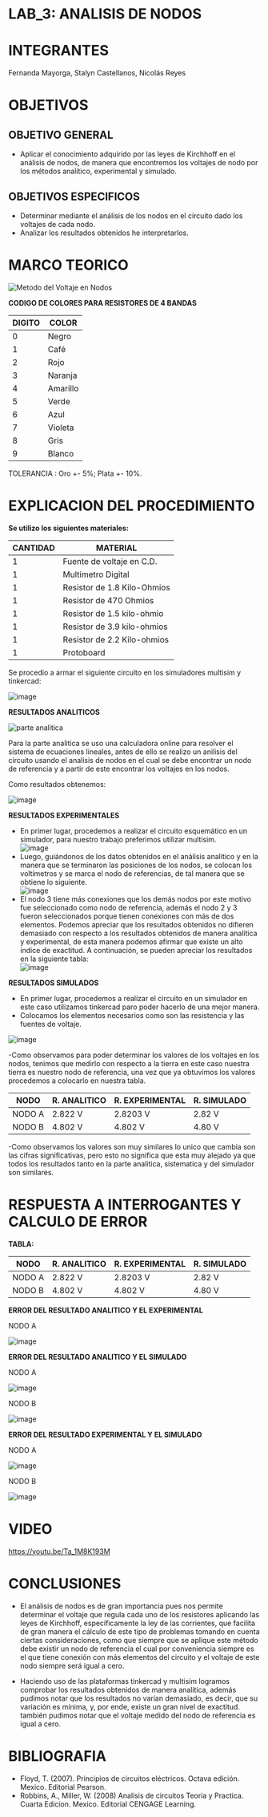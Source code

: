 # LAB_3: ANALISIS DE NODOS

# INTEGRANTES

Fernanda Mayorga, Stalyn Castellanos, Nicolás Reyes

# OBJETIVOS

## OBJETIVO GENERAL 
- Aplicar el conocimiento adquirido por las leyes de Kirchhoff en el análisis de nodos, de manera que encontremos los voltajes de nodo por los métodos analítico, experimental y simulado.

## OBJETIVOS ESPECIFICOS

- Determinar mediante el análisis de los nodos en el circuito dado los voltajes de cada nodo.
- Analizar los resultados obtenidos he interpretarlos.


# MARCO TEORICO

![Metodo del Voltaje en Nodos](https://user-images.githubusercontent.com/93561706/143985788-977dc477-79b1-404d-b455-4ccfe9ef2e52.png)

**CODIGO DE COLORES PARA RESISTORES DE 4 BANDAS** 

| DIGITO | COLOR |
|--------|------------|
| 0 | Negro |
| 1 | Café |
| 2 | Rojo |
| 3 | Naranja |
| 4 | Amarillo |
| 5 | Verde |
| 6 | Azul |
| 7 | Violeta |
| 8 | Gris |
| 9 | Blanco |

TOLERANCIA : Oro +- 5%; Plata +- 10%.

# EXPLICACION DEL PROCEDIMIENTO

**Se utilizo los siguientes materiales:** 

| CANTIDAD | MATERIAL |
|--------|------------|
| 1 | Fuente de voltaje en C.D. |
| 1 | Multimetro Digital |
| 1 | Resistor de 1.8 Kilo-Ohmios |
| 1 | Resistor de 470 Ohmios |
| 1 | Resistor de 1.5 kilo-ohmio |
| 1 | Resistor de 3.9 kilo-ohmios |
| 1 | Resistor de 2.2 Kilo-ohmios |
| 1 | Protoboard |


Se procedio a armar el siguiente circuito en los simuladores multisim y tinkercad: 

![image](https://user-images.githubusercontent.com/93361435/143960870-d777d017-5920-42c2-a778-3ba25c56da6a.png)


**RESULTADOS ANALITICOS**

![parte analitica](https://user-images.githubusercontent.com/93361435/143960939-5719a018-73c7-4adc-9a6d-c7f8d22098e9.png)

Para la parte analitica se uso una calculadora online para resolver el sistema de ecuaciones lineales, antes de ello se realizo un anilisis del circuito usando el analisis de nodos en el cual se debe encontrar un nodo de referencia y a partir de este encontrar los voltajes en los nodos.

Como resultados obtenemos: 

![image](https://user-images.githubusercontent.com/93361435/143963516-e20ac28c-08dd-4daf-bfc3-0ff14b5d488d.png)

**RESULTADOS EXPERIMENTALES**
- En primer lugar, procedemos a realizar el circuito esquemático en un simulador, para nuestro trabajo preferimos utilizar multisim.  
![image](https://user-images.githubusercontent.com/93398718/143966099-73e1bf52-b81f-4181-a1c1-bda7c3a13529.png)  
- Luego, guiándonos de los datos obtenidos en el análisis analítico y en la manera que se terminaron las posiciones de los nodos, se colocan los voltímetros y se marca el nodo de referencias, de tal manera que se obtiene lo siguiente.  
![image](https://user-images.githubusercontent.com/93398718/143966194-b78d532c-d78d-4701-a1c2-1f68f4576127.png)  
- El nodo 3 tiene más conexiones que los demás nodos por este motivo fue seleccionado como nodo de referencia, además el nodo 2 y 3 fueron seleccionados porque tienen conexiones con más de dos elementos.
Podemos apreciar que los resultados obtenidos no difieren demasiado con respecto a los resultados obtenidos de manera analítica y experimental, de esta manera podemos afirmar que existe un alto índice de exactitud. A continuación, se pueden apreciar los resultados en la siguiente tabla:  
![image](https://user-images.githubusercontent.com/93398718/143970203-3036fbcd-e1a0-42db-810a-997b277db9a1.png)


**RESULTADOS SIMULADOS**

- En primer lugar, procedemos a realizar el circuito en un simulador en este caso utilizamos tinkercad paro poder hacerlo de una mejor manera.
- Colocamos los elementos necesarios como son las resistencia y las fuentes de voltaje. 

![image](https://user-images.githubusercontent.com/93561706/143967185-85bfb375-4685-43ff-9cac-16d0b4a0a98f.png)

-Como observamos para poder determinar los valores de los voltajes en los nodos, tenimos que medirlo con respecto a la tierra en este caso nuestra tierra es nuestro nodo de referencia, una vez que ya obtuvimos los valores procedemos a colocarlo en nuestra tabla.

| NODO | R. ANALITICO | R. EXPERIMENTAL | R. SIMULADO |
|--------|------------|-------------------|-------------|
| NODO A | 2.822 V | 2.8203 V | 2.82 V|
| NODO B | 4.802 V | 4.802 V | 4.80 V |

-Como observamos los valores son muy similares lo unico que cambia son las cifras significativas, pero esto no significa que esta muy alejado ya que todos los resultados tanto en la parte analitica, sistematica y del simulador son similares. 

# RESPUESTA A INTERROGANTES Y CALCULO DE ERROR 

**TABLA:**

| NODO | R. ANALITICO | R. EXPERIMENTAL | R. SIMULADO |
|--------|------------|-------------------|-------------|
| NODO A | 2.822 V | 2.8203 V | 2.82 V|
| NODO B | 4.802 V | 4.802 V | 4.80 V |

**ERROR DEL RESULTADO ANALITICO Y EL EXPERIMENTAL** 

NODO A

![image](https://user-images.githubusercontent.com/93361435/144054864-667dc25e-1bba-4514-a8df-95ba1312c43b.png)

**ERROR DEL RESULTADO ANALITICO Y EL SIMULADO**

NODO A

![image](https://user-images.githubusercontent.com/93361435/144055288-cdf91d26-7076-42de-bc91-79012f92a830.png)

NODO B

![image](https://user-images.githubusercontent.com/93361435/144055447-819edaf9-b3d0-4f21-9001-b15ad4a682f4.png)

**ERROR DEL RESULTADO EXPERIMENTAL Y EL SIMULADO** 

NODO A

![image](https://user-images.githubusercontent.com/93361435/144055789-4423809f-784d-4a66-8196-286b8549ad80.png)

NODO B

![image](https://user-images.githubusercontent.com/93361435/144055838-0e462a3a-ddb4-4cc6-8835-f098408ab671.png)

# VIDEO

https://youtu.be/Ta_1M8K193M 

# CONCLUSIONES

- El análisis de nodos es de gran importancia pues nos permite determinar el voltaje que regula cada uno de los resistores aplicando las leyes de Kirchhoff, específicamente la ley de las corrientes, que facilita de gran manera el cálculo de este tipo de problemas tomando en cuenta ciertas consideraciones, como que siempre que se aplique este método debe existir un nodo de referencia el cual por conveniencia siempre es el que tiene conexión con más elementos del circuito y el voltaje de este nodo siempre será igual a cero.

- Haciendo uso de las plataformas tinkercad y multisim logramos comprobar los resultados obtenidos de manera analítica, además pudimos notar que los resultados no varían demasiado, es decir, que su variación es mínima, y, por ende, existe un gran nivel de exactitud. también pudimos notar que el voltaje medido del nodo de referencia es igual a cero.


# BIBLIOGRAFIA

- Floyd, T. (2007). Principios de circuitos eléctricos. Octava edición. Mexico. Editorial Pearson.
- Robbins, A., Miller, W. (2008) Analisis de circuitos Teoria y Practica. Cuarta Edicion. Mexico. Editorial CENGAGE Learning.
